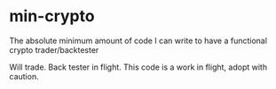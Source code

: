 # min-crypto

The absolute minimum amount of code I can write to have a functional crypto trader/backtester

Will trade. Back tester in flight. This code is a work in flight, adopt with caution.
